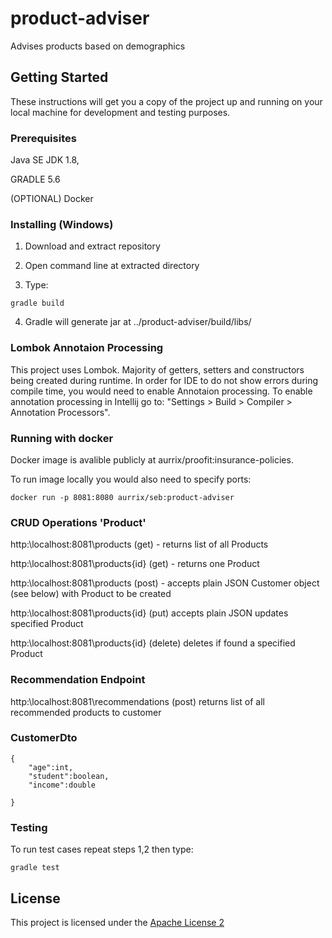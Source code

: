 # product-adviser
Advises products based on demographics

## Getting Started

These instructions will get you a copy of the project up and running on your local machine for development and testing purposes.

### Prerequisites

Java SE JDK 1.8,

GRADLE 5.6

(OPTIONAL) Docker

### Installing (Windows)

1. Download and extract repository

2. Open command line at extracted directory

3. Type:
```
gradle build
```
4. Gradle will generate jar at ../product-adviser/build/libs/

### Lombok Annotaion Processing

This project uses Lombok. Majority of getters, setters and constructors being created during runtime. In order for IDE to do not show errors during compile time, you would need to enable Annotaion processing. To enable annotation processing in Intellij go to: "Settings > Build > Compiler > Annotation Processors".

### Running with docker
Docker image is avalible publicly at aurrix/proofit:insurance-policies. 

To run image locally you would also need to specify ports:
```
docker run -p 8081:8080 aurrix/seb:product-adviser
```

### CRUD Operations 'Product'

http:\\localhost:8081\products (get) - returns list of all Products

http:\\localhost:8081\products\{id} (get) - returns one Product

http:\\localhost:8081\products (post) - accepts plain JSON Customer object (see below) with Product to be created

http:\\localhost:8081\products\{id} (put) accepts plain JSON updates specified Product

http:\\localhost:8081\products\{id} (delete) deletes if found a specified Product

### Recommendation Endpoint

http:\\localhost:8081\recommendations (post) returns list of all recommended products to customer

### CustomerDto
```
{
	"age":int,
	"student":boolean,
	"income":double
	
}
```
### Testing

To run test cases repeat steps 1,2 then type:
```
gradle test
```
## License

This project is licensed under the [Apache License 2](https://www.apache.org/licenses/LICENSE-2.0)
